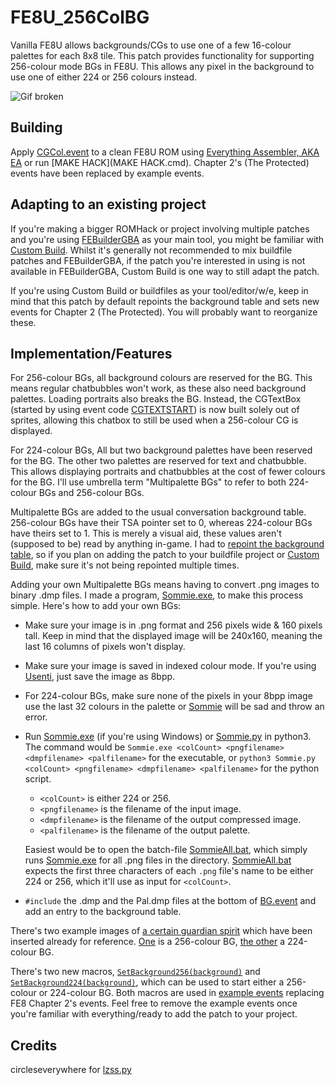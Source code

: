 # FE8U_256ColBG
Vanilla FE8U allows backgrounds/CGs to use one of a few 16-colour palettes for each 8x8 tile. This patch provides functionality for supporting 256-colour mode BGs in FE8U. This allows any pixel in the background to use one of either 224 or 256 colours instead.

![Gif broken](https://i.imgur.com/LPLVsik.gif)

## Building
Apply [CGCol.event](CGCol.event) to a clean FE8U ROM using [Everything Assembler, AKA EA](https://feuniverse.us/t/event-assembler/1749) or run [MAKE HACK](MAKE HACK.cmd). Chapter 2's (The Protected) events have been replaced by example events.

## Adapting to an existing project
If you're making a bigger ROMHack or project involving multiple patches and you're using [FEBuilderGBA](https://github.com/FEBuilderGBA/FEBuilderGBA/releases/) as your main tool, you might be familiar with [Custom Build](https://dw.ngmansion.xyz/doku.php?id=en:en:guide:febuildergba:skillsystems_custombuild). Whilst it's generally not recommended to mix buildfile patches and FEBuilderGBA, if the patch you're interested in using is not available in FEBuilderGBA, Custom Build is one way to still adapt the patch.

If you're using Custom Build or buildfiles as your tool/editor/w/e, keep in mind that this patch by default repoints the background table and sets new events for Chapter 2 (The Protected). You will probably want to reorganize these.

## Implementation/Features
For 256-colour BGs, all background colours are reserved for the BG. This means regular chatbubbles won't work, as these also need background palettes. Loading portraits also breaks the BG. Instead, the CGTextBox (started by using event code [CGTEXTSTART](https://github.com/StanHash/EAStandardLibrary/blob/experimental/Language%20Raws/FE8/Scene-Text.txt#L83)) is now built solely out of sprites, allowing this chatbox to still be used when a 256-colour CG is displayed.

For 224-colour BGs, All but two background palettes have been reserved for the BG. The other two palettes are reserved for text and chatbubble. This allows displaying portraits and chatbubbles at the cost of fewer colours for the BG. I'll use umbrella term "Multipalette BGs" to refer to both 224-colour BGs and 256-colour BGs.

Multipalette BGs are added to the usual conversation background table. 256-colour BGs have their TSA pointer set to 0, whereas 224-colour BGs have theirs set to 1. This is merely a visual aid, these values aren't (supposed to be) read by anything in-game. I had to [repoint the background table](gfx/BG/BG.event), so if you plan on adding the patch to your buildfile project or [Custom Build](https://dw.ngmansion.xyz/doku.php?id=en:en:guide:febuildergba:skillsystems_custombuild), make sure it's not being repointed multiple times.

Adding your own Multipalette BGs means having to convert .png images to binary .dmp files. I made a program, [Sommie.exe](gfx/BG/Sommie.exe), to make this process simple. Here's how to add your own BGs:
- Make sure your image is in .png format and 256 pixels wide & 160 pixels tall. Keep in mind that the displayed image will be 240x160, meaning the last 16 columns of pixels won't display.
- Make sure your image is saved in indexed colour mode. If you're using [Usenti](https://www.coranac.com/projects/usenti/), just save the image as 8bpp.
- For 224-colour BGs, make sure none of the pixels in your 8bpp image use the last 32 colours in the palette or [Sommie](gfx/BG/Sommie.exe) will be sad and throw an error.
- Run [Sommie.exe](gfx/BG/Sommie.exe) (if you're using Windows) or [Sommie.py](gfx/BG/Sommie.py) in python3. The command would be `Sommie.exe <colCount> <pngfilename> <dmpfilename> <palfilename>` for the executable, or `python3 Sommie.py <colCount> <pngfilename> <dmpfilename> <palfilename>` for the python script.
  - `<colCount>` is either 224 or 256.
  - `<pngfilename>` is the filename of the input image.
  - `<dmpfilename>` is the filename of the output compressed image.
  - `<palfilename>` is the filename of the output palette.
  
  Easiest would be to open the batch-file [SommieAll.bat](gfx/BG/SommieAll.bat), which simply runs [Sommie.exe](gfx/BG/Sommie.exe) for all .png files in the directory. [SommieAll.bat](gfx/BG/SommieAll.bat) expects the first three characters of each `.png` file's name to be either 224 or 256, which it'll use as input for `<colCount>`.
- `#include` the .dmp and the Pal.dmp files at the bottom of [BG.event](gfx/BG/BG.event) and add an entry to the background table.

There's two example images of [a certain guardian spirit](gfx/BG/256Sommie.png) which have been inserted already for reference. [One](gfx/BG/256Sommie.png) is a 256-colour BG, [the other](gfx/BG/224Sommie.png) a 224-colour BG.

There's two new macros, [`SetBackground256(background)`](events/background.event) and [`SetBackground224(background)`](events/background.event), which can be used to start either a 256-colour or 224-colour BG. Both macros are used in [example events](events/2.event) replacing FE8 Chapter 2's events. Feel free to remove the example events once you're familiar with everything/ready to add the patch to your project.

## Credits

circleseverywhere for [lzss.py](https://www.dropbox.com/sh/xe3bk2tn87zboif/AACTeniihbt-NQWrTpn6F5OSa?dl=0&preview=lzss.py)